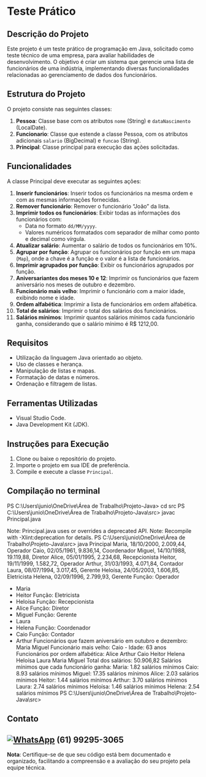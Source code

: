 # Teste Prático

## Descrição do Projeto

Este projeto é um teste prático de programação em Java, solicitado como teste técnico de uma empresa, para avaliar habilidades de desenvolvimento. O objetivo é criar um sistema que gerencie uma lista de funcionários de uma indústria, implementando diversas funcionalidades relacionadas ao gerenciamento de dados dos funcionários.

## Estrutura do Projeto

O projeto consiste nas seguintes classes:

1. **Pessoa**: Classe base com os atributos `nome` (String) e `dataNascimento` (LocalDate).
2. **Funcionario**: Classe que estende a classe Pessoa, com os atributos adicionais `salario` (BigDecimal) e `funcao` (String).
3. **Principal**: Classe principal para execução das ações solicitadas.

## Funcionalidades

A classe Principal deve executar as seguintes ações:

1. **Inserir funcionários**: Inserir todos os funcionários na mesma ordem e com as mesmas informações fornecidas.
2. **Remover funcionário**: Remover o funcionário “João” da lista.
3. **Imprimir todos os funcionários**: Exibir todas as informações dos funcionários com:
    - Data no formato `dd/MM/yyyy`.
    - Valores numéricos formatados com separador de milhar como ponto e decimal como vírgula.
4. **Atualizar salário**: Aumentar o salário de todos os funcionários em 10%.
5. **Agrupar por função**: Agrupar os funcionários por função em um mapa (`Map`), onde a chave é a função e o valor é a lista de funcionários.
6. **Imprimir agrupados por função**: Exibir os funcionários agrupados por função.
7. **Aniversariantes dos meses 10 e 12**: Imprimir os funcionários que fazem aniversário nos meses de outubro e dezembro.
8. **Funcionário mais velho**: Imprimir o funcionário com a maior idade, exibindo nome e idade.
9. **Ordem alfabética**: Imprimir a lista de funcionários em ordem alfabética.
10. **Total de salários**: Imprimir o total dos salários dos funcionários.
11. **Salários mínimos**: Imprimir quantos salários mínimos cada funcionário ganha, considerando que o salário mínimo é R$ 1212,00.

## Requisitos

- Utilização da linguagem Java orientado ao objeto.
- Uso de classes e herança.
- Manipulação de listas e mapas.
- Formatação de datas e números.
- Ordenação e filtragem de listas.

## Ferramentas Utilizadas

- Visual Studio Code.
- Java Development Kit (JDK).

## Instruções para Execução

1. Clone ou baixe o repositório do projeto.
2. Importe o projeto em sua IDE de preferência.
3. Compile e execute a classe `Principal`.

## Compilação no terminal

PS C:\Users\junio\OneDrive\Área de Trabalho\Projeto-Java> cd src
PS C:\Users\junio\OneDrive\Área de Trabalho\Projeto-Java\src> javac Principal.java
>> 
Note: Principal.java uses or overrides a deprecated API.
Note: Recompile with -Xlint:deprecation for details.
PS C:\Users\junio\OneDrive\Área de Trabalho\Projeto-Java\src> java Principal
Maria, 18/10/2000, 2.009,44, Operador
Caio, 02/05/1961, 9.836,14, Coordenador
Miguel, 14/10/1988, 19.119,88, Diretor
Alice, 05/01/1995, 2.234,68, Recepcionista
Heitor, 19/11/1999, 1.582,72, Operador
Arthur, 31/03/1993, 4.071,84, Contador
Laura, 08/07/1994, 3.017,45, Gerente
Heloísa, 24/05/2003, 1.606,85, Eletricista
Helena, 02/09/1996, 2.799,93, Gerente
Função: Operador
 - Maria
 - Heitor
Função: Eletricista
 - Heloísa
Função: Recepcionista
 - Alice
Função: Diretor
 - Miguel
Função: Gerente
 - Laura
 - Helena
Função: Coordenador
 - Caio
Função: Contador
 - Arthur
Funcionários que fazem aniversário em outubro e dezembro:
Maria
Miguel
Funcionário mais velho: Caio - Idade: 63 anos
Funcionários por ordem alfabética:
Alice
Arthur
Caio
Heitor
Helena
Heloísa
Laura
Maria
Miguel
Total dos salários: 50.906,82
Salários mínimos que cada funcionário ganha:
Maria: 1.82 salários mínimos
Caio: 8.93 salários mínimos
Miguel: 17.35 salários mínimos
Alice: 2.03 salários mínimos
Heitor: 1.44 salários mínimos
Arthur: 3.70 salários mínimos
Laura: 2.74 salários mínimos
Heloísa: 1.46 salários mínimos
Helena: 2.54 salários mínimos
PS C:\Users\junio\OneDrive\Área de Trabalho\Projeto-Java\src> 

## Contato

[![WhatsApp](https://img.shields.io/badge/WhatsApp-Chat%20Now-green?logo=whatsapp)](https://wa.me/5561992953065) (61) 99295-3065
---

**Nota**: Certifique-se de que seu código está bem documentado e organizado, facilitando a compreensão e a avaliação do seu projeto pela equipe técnica.
